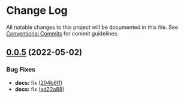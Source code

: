 # Change Log

All notable changes to this project will be documented in this file.
See [Conventional Commits](https://conventionalcommits.org) for commit guidelines.

## [0.0.5](https://github.com/DavidCagua/designSystem/compare/v0.0.4...v0.0.5) (2022-05-02)


### Bug Fixes

* **docs:** fix ([204b6ff](https://github.com/DavidCagua/designSystem/commit/204b6ff7d1d4b1b578371485c7a08f3ccd1663c8))
* **docs:** fix ([ad22a88](https://github.com/DavidCagua/designSystem/commit/ad22a88fccde49419fa5ac06fb09be0403b3e8ba))
